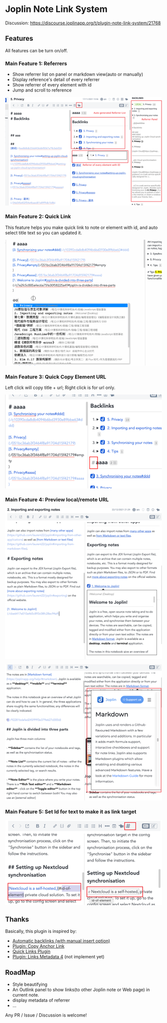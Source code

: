 # Joplin Note Link System

Discussion: https://discourse.joplinapp.org/t/plugin-note-link-system/21768

## Features

All features can be turn on/off.

### Main Feature 1: Referrers

- Show referrer list on panel or markdown view(auto or manually)
- Display reference's detail of every referrer
- Show referrer of every element with id
- Jump and scroll to reference

![](./doc/referrer.png)

### Main Feature 2: Quick Link

This feature helps you make quick link to note or element with id, and auto select title text so you can updated it.

![](./doc/quick-link.gif)

### Main Feature 3: Quick Copy Element URL

Left click will copy title + url; Right click is for url only.

![](./doc/quick-copy.png)

### Main Feature 4: Preview local/remote URL

![](./doc/preview-local.png)

![](./doc/preview-remote.png)

### Main Feature 5: Set Id for text to make it as link target

![](./doc/set-id.png)

## Thanks

Basically, this plugin is inspired by:

- [Automatic backlinks (with manual insert option)](https://discourse.joplinapp.org/t/automatic-backlinks-with-manual-insert-option/13632)
- [Plugin: Copy Anchor Link](https://discourse.joplinapp.org/t/plugin-copy-anchor-link/21690)
- [Quick Links Plugin](https://discourse.joplinapp.org/t/quick-links-plugin/14214)
- [Plugin: Links Metadata 4](https://discourse.joplinapp.org/t/plugin-links-metadata/14915) (not implement yet)

## RoadMap

- Style beautifying
- An Outlink panel to show links(to other Joplin note or Web page) in current note.
- display metadata of referrer
- ...

Any PR / Issue / Discussion is welcome!
